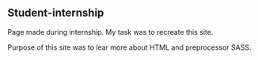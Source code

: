 ## Student-internship

Page made during internship. My task was to recreate this site. 

Purpose of this site was to lear more about HTML and preprocessor SASS. 
